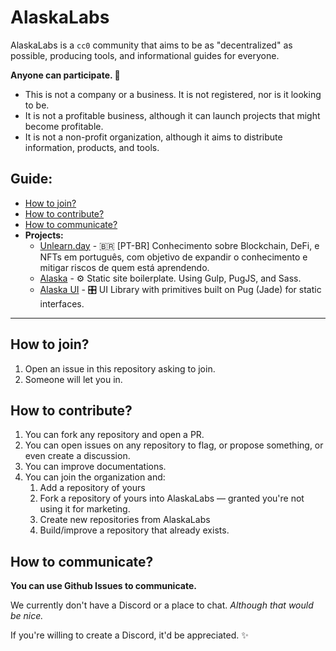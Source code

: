 # AlaskaLabs

AlaskaLabs is a `cc0` community that aims to be as "decentralized" as possible, producing tools, and informational guides for everyone.

**Anyone can participate. 🎉**

- This is not a company or a business. It is not registered, nor is it looking to be.
- It is not a profitable business, although it can launch projects that might become profitable. 
- It is not a non-profit organization, although it aims to distribute information, products, and tools.

## Guide:
- [How to join?](#how-to-join)
- [How to contribute?](#how-to-contribute)
- [How to communicate?](#how-to-communicate)
- **Projects:**
   - [Unlearn.day](https://github.com/AlaskaLabs/unlearn.day) - 🇧🇷 [PT-BR] Conhecimento sobre Blockchain, DeFi, e NFTs em português, com objetivo de expandir o conhecimento e mitigar riscos de quem está aprendendo.
   - [Alaska](https://github.com/AlaskaLabs/alaska) - ⚙️ Static site boilerplate. Using Gulp, PugJS, and Sass.
   - [Alaska UI](https://github.com/AlaskaLabs/alaska-ui) - 🎛 UI Library with primitives built on Pug (Jade) for static interfaces.


---

## How to join?

1. Open an issue in this repository asking to join.
2. Someone will let you in.

## How to contribute?

1. You can fork any repository and open a PR.
2. You can open issues on any repository to flag, or propose something, or even create a discussion.
3. You can improve documentations.
4. You can join the organization and:
   1. Add a repository of yours
   2. Fork a repository of yours into AlaskaLabs — granted you're not using it for marketing.
   3. Create new repositories from AlaskaLabs
   4. Build/improve a repository that already exists.


## How to communicate?

**You can use Github Issues to communicate.**

We currently don't have a Discord or a place to chat. _Although that would be nice._

If you're willing to create a Discord, it'd be appreciated. ✨
